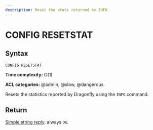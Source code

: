 ```yaml
---
description: Reset the stats returned by INFO
---
```


# CONFIG RESETSTAT

## Syntax

    CONFIG RESETSTAT 

**Time complexity:** O(1)

**ACL categories:** @admin, @slow, @dangerous

Resets the statistics reported by Dragonfly using the `INFO` command.

## Return

[Simple string reply](https://redis.io/docs/reference/protocol-spec#resp-simple-strings): always `OK`.
